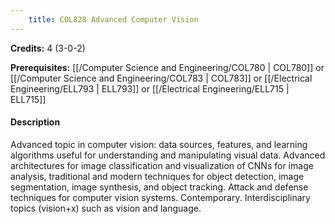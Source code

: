 ```yaml
---
    title: COL828 Advanced Computer Vision
---
```

**Credits:** 4 (3-0-2)



**Prerequisites:** [[/Computer Science and Engineering/COL780 | COL780]] or [[/Computer Science and Engineering/COL783 | COL783]] or [[/Electrical Engineering/ELL793 | ELL793]] or [[/Electrical Engineering/ELL715 | ELL715]]

#### Description 
Advanced topic in computer vision: data sources, features, and learning algorithms useful for understanding and manipulating visual data. Advanced architectures for image classification and visualization of CNNs for image analysis, traditional and modern techniques for object detection, image segmentation, image synthesis, and object tracking. Attack and defense techniques for computer vision systems. Contemporary. Interdisciplinary topics (vision+x) such as vision and language.